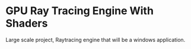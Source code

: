 # GPU Ray Tracing Engine With Shaders

Large scale project, Raytracing engine that will be a windows application.
